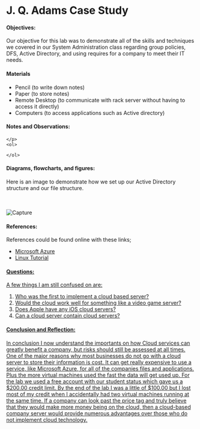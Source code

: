 <h1>J. Q. Adams Case Study</h1>
  <h4>Objectives:</h4>
  <p>Our objective for this lab was to demonstrate all of the skills and techniques we covered in our System Administration class regarding group policies, DFS, Active Directory, and using requires for a company to meet their IT needs.
</p>
  <h4>Materials</h4> 
  <ul>
    <li>Pencil (to write down notes)</li>
    <li>Paper (to store notes)</li>
    <li>Remote Desktop (to communicate with rack server without having  to access it directly)</li>
    <li>Computers (to access applications such as Active directory)
  </ul>
  <h4>Notes and Observations:</h4>
    <p>
      
    </p>
    <ol>

    </ol>
  <h4>Diagrams, flowcharts, and figures:</h4>
  Here is an image to demonstrate how we set up our Active Directory structure and our file structure.
  <br><br><br>
  
  ![Capture](https://user-images.githubusercontent.com/31741807/56990432-aa4e5600-6b5a-11e9-9356-530b8ede58b9.PNG)

  <h4>References:</h4>
    References could be found online with these links;
    <ul>
      <li><a href="https://portal.azure.com/#home">Microsoft Azure</li>
      <li><a href="https://docs.microsoft.com/en-us/azure/virtual-machines/linux/">Linux Tutorial</li>
    </ul>
  <h4>Questions:</h4>
  A few things I am still confused on are:
  <ol>
  <li> Who was the first to implement a cloud based server?</li>
  <li> Would the cloud work well for something like a video game  server?</li>
  <li> Does Apple have any iOS cloud servers?</li>
  <li> Can a cloud server contain cloud servers?</li>
  </ol>
  <h4>Conclusion and Reflection:</h4>
    <p>
    In conclusion I now understand the importants on how Cloud services can greatly benefit a company, but risks should still be assessed at all times. One of the major reasons why most businesses do not go with a cloud server to store their information is cost. It can get really expensive to use a service, like Microsoft Azure, for all of the companies files and applications. Plus the more virtual machines used the fast the data will get used up. For the lab we used a free account with our student status which gave us a $200.00 credit limit. By the end of the lab I was a little of $100.00 but I lost most of my credit when I accidentally had two virtual machines running at the same time. If a company can look past the price tag and truly believe that they would make more money being on the cloud, then a cloud-based company server would provide numerous advantages over those who do not implement cloud technology.
    </p>

